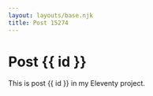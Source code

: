 ```yaml
---
layout: layouts/base.njk
title: Post 15274
---
```


# Post {{ id }}

This is post {{ id }} in my Eleventy project.
